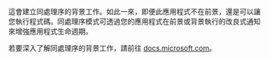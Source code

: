 ﻿這會建立同處理序的背景工作。如此一來，即便此應用程式不在前景，還是可以讓您執行程式碼。同處理序模式可透過您的應用程式在前景或背景執行的改良式通知來增強應用程式生命週期。

若要深入了解同處理序的背景工作，請前往 [docs.microsoft.com](https://docs.microsoft.com/zh-tw/windows/uwp/launch-resume/create-and-register-an-inproc-background-task)。
